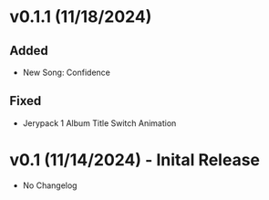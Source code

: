 # v0.1.1 (11/18/2024)
## Added
- New Song: Confidence
## Fixed
- Jerypack 1 Album Title Switch Animation

# v0.1 (11/14/2024) - Inital Release
- No Changelog